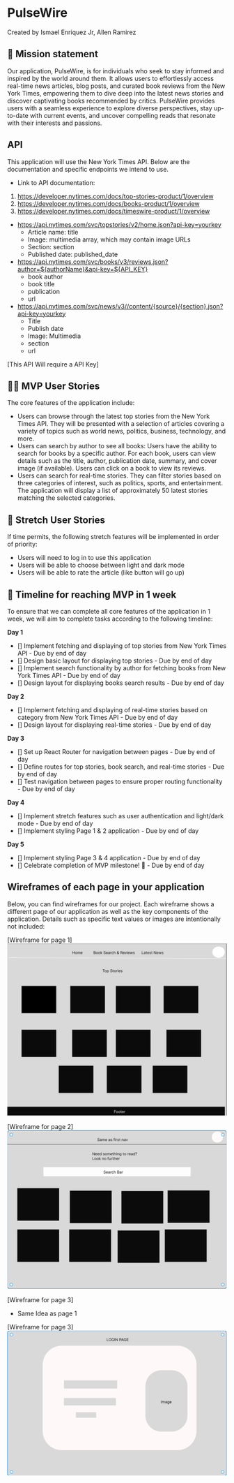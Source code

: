 # PulseWire

Created by Ismael Enriquez Jr, Allen Ramirez

## 🚀 Mission statement

Our application, PulseWire, is for individuals who seek to stay informed and inspired by the world around them. It allows users to effortlessly access real-time news articles, blog posts, and curated book reviews from the New York Times, empowering them to dive deep into the latest news stories and discover captivating books recommended by critics. PulseWire provides users with a seamless experience to explore diverse perspectives, stay up-to-date with current events, and uncover compelling reads that resonate with their interests and passions.

## API

This application will use the New York Times API. Below are the documentation and specific endpoints we intend to use.

- Link to API documentation:

1. https://developer.nytimes.com/docs/top-stories-product/1/overview
2. https://developer.nytimes.com/docs/books-product/1/overview
3. https://developer.nytimes.com/docs/timeswire-product/1/overview

- https://api.nytimes.com/svc/topstories/v2/home.json?api-key=yourkey
  - Article name: title
  - Image: multimedia array, which may contain image URLs
  - Section: section
  - Published date: published_date
- https://api.nytimes.com/svc/books/v3/reviews.json?author=${authorName}&api-key=${API_KEY}
  - book author
  - book title
  - publication
  - url
- https://api.nytimes.com/svc/news/v3//content/{source}/{section}.json?api-key=yourkey
  - Title
  - Publish date
  - Image: Multimedia
  - section
  - url

[This API Will require a API Key]

## 👩‍💻 MVP User Stories

The core features of the application include:

- Users can browse through the latest top stories from the New York Times API. They will be presented with a selection of articles covering a variety of topics such as world news, politics, business, technology, and more.
- Users can search by author to see all books: Users have the ability to search for books by a specific author. For each book, users can view details such as the title, author, publication date, summary, and cover image (if available). Users can click on a book to view its reviews.
- Users can search for real-time stories. They can filter stories based on three categories of interest, such as politics, sports, and entertainment. The application will display a list of approximately 50 latest stories matching the selected categories.

## 🤔 Stretch User Stories

If time permits, the following stretch features will be implemented in order of priority:

- Users will need to log in to use this application
- Users will be able to choose between light and dark mode
- Users will be able to rate the article (like button will go up)

## 📆 Timeline for reaching MVP in 1 week

To ensure that we can complete all core features of the application in 1 week, we will aim to complete tasks according to the following timeline:

**Day 1**

- [] Implement fetching and displaying of top stories from New York Times API - Due by end of day
- [] Design basic layout for displaying top stories - Due by end of day
- [] Implement search functionality by author for fetching books from New York Times API - Due by end of day
- [] Design layout for displaying books search results - Due by end of day

**Day 2**

- [] Implement fetching and displaying of real-time stories based on category from New York Times API - Due by end of day
- [] Design layout for displaying real-time stories - Due by end of day

**Day 3**

- [] Set up React Router for navigation between pages - Due by end of day
- [] Define routes for top stories, book search, and real-time stories - Due by end of day
- [] Test navigation between pages to ensure proper routing functionality - Due by end of day

**Day 4**

- [] Implement stretch features such as user authentication and light/dark mode - Due by end of day
- [] Implement styling Page 1 & 2 application - Due by end of day

**Day 5**

- [] Implement styling Page 3 & 4 application - Due by end of day
- [] Celebrate completion of MVP milestone! 🎉 - Due by end of day

## Wireframes of each page in your application

Below, you can find wireframes for our project. Each wireframe shows a different page of our application as well as the key components of the application. Details such as specific text values or images are intentionally not included:

[Wireframe for page 1]
![Alt text](./image/First%20Page.png)

[Wireframe for page 2]
![Alt text](./image/Second%20Page.png)

[Wireframe for page 3]

- Same Idea as page 1

[Wireframe for page 3]
![Alt text](./image/Login%20Page.png)
